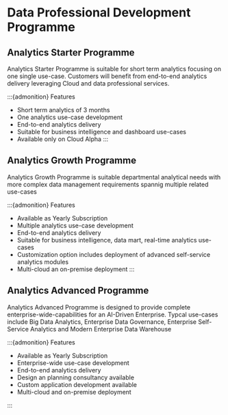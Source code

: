 # Data Professional Development Programme

## Analytics Starter Programme
Analytics Starter Programme is suitable for short term analytics focusing on one single use-case. Customers will benefit from end-to-end analytics delivery leveraging Cloud and data professional services.

:::{admonition} Features
* Short term analytics of 3 months
* One analytics use-case development
* End-to-end analytics delivery
* Suitable for business intelligence and dashboard use-cases
* Available only on Cloud Alpha
:::

## Analytics Growth Programme

Analytics Growth Programme is suitable departmental analytical needs with more complex data management requirements spannig multiple related use-cases

:::{admonition} Features
* Available as Yearly Subscription
* Multiple analytics use-case development 
* End-to-end analytics delivery
* Suitable for business intelligence, data mart, real-time analytics use-cases
* Customization option includes deployment of advanced self-service analytics modules
* Multi-cloud an on-premise deployment
:::

##  Analytics Advanced Programme

Analytics Advanced Programme is designed to provide complete enterprise-wide-capabilities for an AI-Driven Enterprise. Typcal use-cases include Big Data Analytics, Enterprise Data Governance, Enterprise Self-Service Analytics and Modern Enterprise Data Warehouse

:::{admonition} Features

* Available as Yearly Subscription
* Enterprise-wide use-case development
* End-to-end analytics delivery
* Design an planning consultancy available 
* Custom application development available
* Multi-cloud and on-premise deployment

:::



